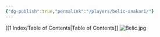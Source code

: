 ```yaml
---
{"dg-publish":true,"permalink":"/players/belic-anakari/"}
---
```


[[1 Index/Table of Contents\|Table of Contents]]
![Belic.jpg](/img/user/Z_Attachments/Belic.jpg)